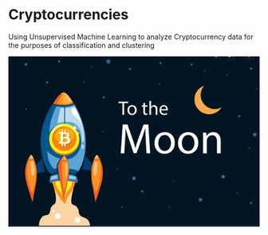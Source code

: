 # Cryptocurrencies
Using Unsupervised Machine Learning to analyze Cryptocurrency data for the purposes of classification and clustering

![](https://github.com/JonathanBrown003/Cryptocurrencies/blob/4466774da308b0ed4015e48818adf325730440c6/Resources/to_the_moon.PNG)
